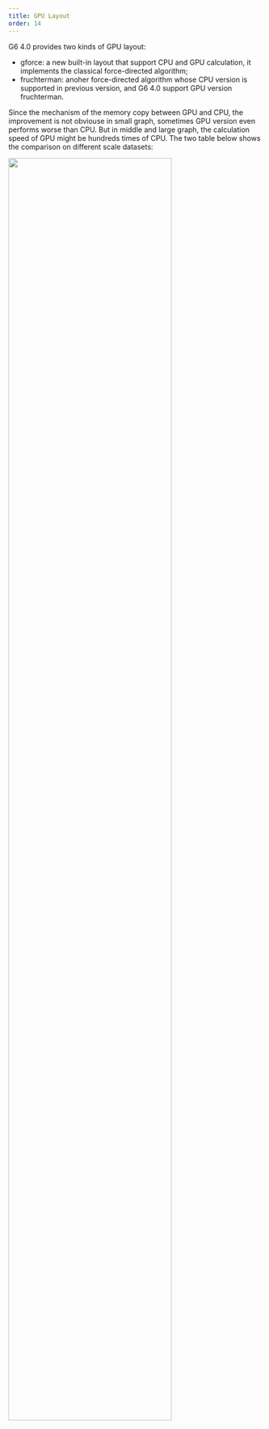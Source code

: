 ```yaml
---
title: GPU Layout
order: 14
---
```


G6 4.0 provides two kinds of GPU layout:

- gforce: a new built-in layout that support CPU and GPU calculation, it implements the classical force-directed algorithm;
- fruchterman: anoher force-directed algorithm whose CPU version is supported in previous version, and G6 4.0 support GPU version fruchterman.

Since the mechanism of the memory copy between GPU and CPU, the improvement is not obviouse in small graph, sometimes GPU version even performs worse than CPU. But in middle and large graph, the calculation speed of GPU might be hundreds times of CPU. The two table below shows the comparison on different scale datasets:

<img src='https://gw.alipayobjects.com/mdn/rms_f8c6a0/afts/img/A*3rScQqqfpAAAAAAAAAAAAAAAARQnAQ' width='80%'/>
